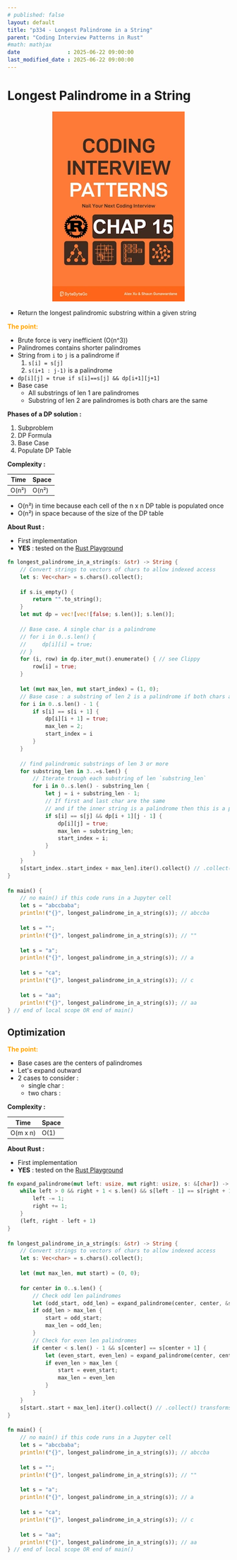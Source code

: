 ```yaml
---
# published: false
layout: default
title: "p334 - Longest Palindrome in a String"
parent: "Coding Interview Patterns in Rust"
#math: mathjax
date               : 2025-06-22 09:00:00
last_modified_date : 2025-06-22 09:00:00
---
```


# Longest Palindrome in a String

<div align="center">
<img src="../assets/chap_15.webp" alt="" width="300" loading="lazy"/>
</div>

* Return the longest palindromic substring within a given string

<span style="color:orange"><b>The point:</b></span>

* Brute force is very inefficient (O(n^3))
* Palindromes contains shorter palindromes
* String from `i` to `j` is a palindrome if
    1. `s[i] = s[j]`
    1. `s(i+1 : j-1)` is a palindrome
* `dp[i][j] = true if s[i]==s[j] && dp[i+1][j+1]`
* Base case
    * All substrings of len 1 are palindromes
    * Substring of len 2 are palindromes is both chars are the same


**Phases of a DP solution :**
1. Subproblem
1. DP Formula
1. Base Case
1. Populate DP Table




**Complexity :**

| Time        | Space        |
|-------------|--------------|
| O(n²)       | O(n²)        |

* O(n²) in time because each cell of the n x n DP table is populated once
* O(n²) in space because of the size of the DP table


**About Rust :**
* First implementation
* **YES** : tested on the [Rust Playground](https://play.rust-lang.org/)







<!-- <span style="color:red"><b>TODO : </b></span> 
* Add comments in code -->


<!-- * <span style="color:lime"><b>Preferred solution?</b></span>      -->




```rust
fn longest_palindrome_in_a_string(s: &str) -> String {
    // Convert strings to vectors of chars to allow indexed access
    let s: Vec<char> = s.chars().collect();

    if s.is_empty() {
        return "".to_string();
    }
    let mut dp = vec![vec![false; s.len()]; s.len()];

    // Base case. A single char is a palindrome
    // for i in 0..s.len() {
    //     dp[i][i] = true;
    // }
    for (i, row) in dp.iter_mut().enumerate() { // see Clippy
        row[i] = true;
    }
    
    let (mut max_len, mut start_index) = (1, 0);
    // Base case : a substring of len 2 is a palindrome if both chars are the same
    for i in 0..s.len() - 1 {
        if s[i] == s[i + 1] {
            dp[i][i + 1] = true;
            max_len = 2;
            start_index = i
        }
    }

    // find palindromic substrings of len 3 or more
    for substring_len in 3..=s.len() {
        // Iterate trough each substring of len `substring_len`
        for i in 0..s.len() - substring_len {
            let j = i + substring_len - 1;
            // If first and last char are the same
            // and if the inner string is a palindrome then this is a palindrome
            if s[i] == s[j] && dp[i + 1][j - 1] {
                dp[i][j] = true;
                max_len = substring_len;
                start_index = i;
            }
        }
    }
    s[start_index..start_index + max_len].iter().collect() // .collect() transforms the iterator into String
}

fn main() {
    // no main() if this code runs in a Jupyter cell
    let s = "abccbaba";
    println!("{}", longest_palindrome_in_a_string(s)); // abccba

    let s = "";
    println!("{}", longest_palindrome_in_a_string(s)); // ""

    let s = "a";
    println!("{}", longest_palindrome_in_a_string(s)); // a

    let s = "ca";
    println!("{}", longest_palindrome_in_a_string(s)); // c

    let s = "aa";
    println!("{}", longest_palindrome_in_a_string(s)); // aa
} // end of local scope OR end of main()

```

## Optimization

<span style="color:orange"><b>The point:</b></span>

* Base cases are the centers of palindromes
* Let's expand outward
* 2 cases to consider :
    * single char : 
    * two chars :  

**Complexity :**

| Time           | Space     |
|----------------|-----------|
| O(m x n)       | O(1)      |


**About Rust :**
* First implementation
* **YES** : tested on the [Rust Playground](https://play.rust-lang.org/)





```rust
fn expand_palindrome(mut left: usize, mut right: usize, s: &[char]) -> (usize, usize) {
    while left > 0 && right + 1 < s.len() && s[left - 1] == s[right + 1] {
        left -= 1;
        right += 1;
    }
    (left, right - left + 1)
}

fn longest_palindrome_in_a_string(s: &str) -> String {
    // Convert strings to vectors of chars to allow indexed access
    let s: Vec<char> = s.chars().collect();

    let (mut max_len, mut start) = (0, 0);

    for center in 0..s.len() {
        // Check odd len palindromes
        let (odd_start, odd_len) = expand_palindrome(center, center, &s);
        if odd_len > max_len {
            start = odd_start;
            max_len = odd_len;
        }
        // Check for even len palindromes
        if center < s.len() - 1 && s[center] == s[center + 1] {
            let (even_start, even_len) = expand_palindrome(center, center + 1, &s);
            if even_len > max_len {
                start = even_start;
                max_len = even_len
            }
        }
    }
    s[start..start + max_len].iter().collect() // .collect() transforms the iterator into String
}

fn main() {
    // no main() if this code runs in a Jupyter cell
    let s = "abccbaba";
    println!("{}", longest_palindrome_in_a_string(s)); // abccba

    let s = "";
    println!("{}", longest_palindrome_in_a_string(s)); // ""

    let s = "a";
    println!("{}", longest_palindrome_in_a_string(s)); // a

    let s = "ca";
    println!("{}", longest_palindrome_in_a_string(s)); // c

    let s = "aa";
    println!("{}", longest_palindrome_in_a_string(s)); // aa
} // end of local scope OR end of main()

```
